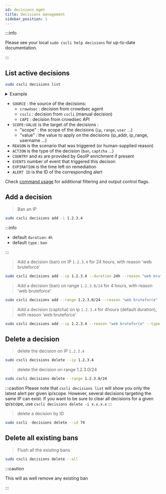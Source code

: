 ```yaml
---
id: decisions_mgmt
title: Decisions management
sidebar_position: 1
---
```



:::info 

Please see your local `sudo cscli help decisions` for up-to-date documentation.

:::

## List active decisions

```bash
sudo cscli decisions list
```

<details>
  <summary>Example</summary>

```bash
$ sudo cscli decisions list
+--------+----------+------------------+------------------------------------+--------+---------+--------------------------------+--------+-----------------+----------+
|   ID   |  SOURCE  |   SCOPE:VALUE    |               REASON               | ACTION | COUNTRY |               AS               | EVENTS |   EXPIRATION    | ALERT ID |
+--------+----------+------------------+------------------------------------+--------+---------+--------------------------------+--------+-----------------+----------+
| 276009 | crowdsec | Ip:xx.93.x.xxx   | crowdsecurity/telnet-bf            | ban    | CN      |  xxxxxxxx xxxxxxx Advertising  |      7 | 2m53.949221341s |    33459 |
|        |          |                  |                                    |        |         | Co.,Ltd.                       |        |                 |          |
| 276008 | crowdsec | Ip:xxx.53.xx.xxx | crowdsecurity/smb-bf               | ban    | BR      |  xxxxxxxxxx xxxxxxxxxxxxxxxx   |      6 | 1m48.728998974s |    33458 |
|        |          |                  |                                    |        |         | LTDA                           |        |                 |          |
+--------+----------+------------------+------------------------------------+--------+---------+--------------------------------+--------+-----------------+----------+
```

</details>

 - `SOURCE` : the source of the decisions:
    - `crowdsec` : decision from crowdsec agent
    - `cscli`    : decision from `cscli` (manual decision)
    - `CAPI`     : decision from crowdsec API
 - `SCOPE:VALUE` is the target of the decisions :
    - "scope" : the scope of the decisions (`ip`, `range`, `user` ...)
    - "value" : the value to apply on the decisions (ip_addr, ip_range, username ...)
 - `REASON` is the scenario that was triggered (or human-supplied reason)
 - `ACTION` is the type of the decision (`ban`, `captcha` ...)
 - `COUNTRY` and `AS` are provided by GeoIP enrichment if present
 - `EVENTS` number of event that triggered this decison
 - `EXPIRATION` is the time left on remediation
 - `ALERT ID` is the ID of the corresponding alert


Check [command usage](/docs/v1.0/cscli/cscli) for additional filtering and output control flags.


## Add a decision

> Ban an IP

```bash
sudo cscli decisions add -i 1.2.3.4
```

:::info

 * default `duration`: `4h`
 * default `type` : `ban`

:::

> Add a decision (ban) on IP  `1.2.3.4` for 24 hours, with reason 'web bruteforce'

```bash
sudo cscli decisions add --ip 1.2.3.4 --duration 24h --reason "web bruteforce"
```

> Add a decision (ban) on range  `1.2.3.0/24` for 4 hours, with reason 'web bruteforce'

```bash
sudo cscli decisions add --range 1.2.3.0/24 --reason "web bruteforce"
```


> Add a decision (captcha) on ip `1.2.3.4` for 4hours (default duration), with reason 'web bruteforce'

```bash
sudo cscli decisions add --ip 1.2.3.4 --reason "web bruteforce" --type captcha
```

## Delete a decision

> delete the decision on IP `1.2.3.4`

```bash
sudo cscli decisions delete --ip 1.2.3.4
```

> delete the decision on range 1.2.3.0/24

```bash
sudo cscli decisions delete --range 1.2.3.0/24
```

:::caution
Please note that `cscli decisions list` will show you only the latest alert per given ip/scope.
However, several decisions targeting the same IP can exist. If you want to be sure to clear all decisions for a given ip/scope, use `cscli decisions delete -i x.x.x.x`
:::

> delete a decision by ID

```bash
sudo cscli  decisions delete --id 74
```



## Delete all existing bans

> Flush all the existing bans

```bash
sudo cscli decisions delete --all
```

:::caution

This will as well remove any existing ban

:::


